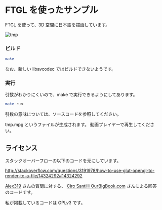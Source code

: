 # FTGL を使ったサンプル

FTGL を使って、3D 空間に日本語を描画しています。

![tmp](https://user-images.githubusercontent.com/7226237/223087935-503f286e-352d-4f05-a552-c5715dd9c3bc.gif)

### ビルド

```sh
make
```

なお、新しい libavcodec ではビルドできないようです。

### 実行

引数がわかりにくいので、make で実行できるようにしてあります。

```sh
make run
```

引数の意味については、ソースコードを参照してください。

tmp.mpg というファイルが生成されます。
動画プレイヤーで再生してください。

## ライセンス

スタックオーバーフローの以下のコードを元にしています。

http://stackoverflow.com/questions/3191978/how-to-use-glut-opengl-to-render-to-a-file/14324292#14324292

[Alex319](https://stackoverflow.com/users/130658/alex319) さんの質問に対する、
[Ciro Santilli OurBigBook.com](https://stackoverflow.com/users/895245/ciro-santilli-ourbigbook-com) さんによる回答のコードです。

私が掲載しているコードは GPLv3 です。
